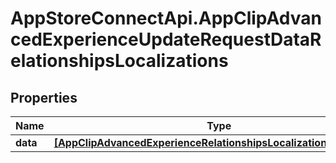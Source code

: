 # AppStoreConnectApi.AppClipAdvancedExperienceUpdateRequestDataRelationshipsLocalizations

## Properties

Name | Type | Description | Notes
------------ | ------------- | ------------- | -------------
**data** | [**[AppClipAdvancedExperienceRelationshipsLocalizationsDataInner]**](AppClipAdvancedExperienceRelationshipsLocalizationsDataInner.md) |  | [optional] 


